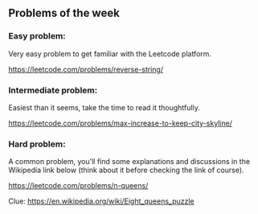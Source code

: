 ## Problems of the week

### Easy problem:

Very easy problem to get familiar with the Leetcode platform.

https://leetcode.com/problems/reverse-string/

### Intermediate problem:

Easiest than it seems, take the time to read it thoughtfully.

https://leetcode.com/problems/max-increase-to-keep-city-skyline/

### Hard problem:

A common problem, you'll find some explanations and discussions in the Wikipedia link below (think about it before checking the link of course).

https://leetcode.com/problems/n-queens/

Clue: https://en.wikipedia.org/wiki/Eight_queens_puzzle